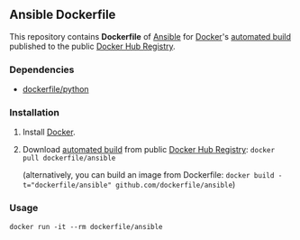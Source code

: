 ## Ansible Dockerfile


This repository contains **Dockerfile** of [Ansible](http://www.ansible.com/) for [Docker](https://www.docker.com/)'s [automated build](https://registry.hub.docker.com/u/dockerfile/ansible/) published to the public [Docker Hub Registry](https://registry.hub.docker.com/).


### Dependencies

* [dockerfile/python](http://dockerfile.github.io/#/python)


### Installation

1. Install [Docker](https://www.docker.com/).

2. Download [automated build](https://registry.hub.docker.com/u/dockerfile/ansible/) from public [Docker Hub Registry](https://registry.hub.docker.com/): `docker pull dockerfile/ansible`

   (alternatively, you can build an image from Dockerfile: `docker build -t="dockerfile/ansible" github.com/dockerfile/ansible`)


### Usage

    docker run -it --rm dockerfile/ansible
